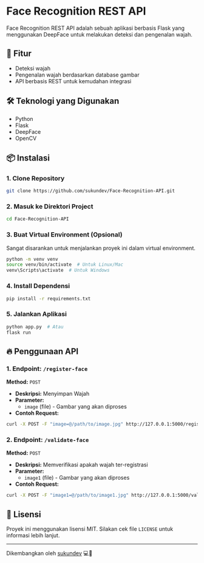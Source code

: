 # Face Recognition REST API

Face Recognition REST API adalah sebuah aplikasi berbasis Flask yang menggunakan DeepFace untuk melakukan deteksi dan pengenalan wajah.

## 🚀 Fitur

- Deteksi wajah
- Pengenalan wajah berdasarkan database gambar
- API berbasis REST untuk kemudahan integrasi

## 🛠 Teknologi yang Digunakan

- Python
- Flask
- DeepFace
- OpenCV

## 📦 Instalasi

### 1. Clone Repository

```bash
git clone https://github.com/sukundev/Face-Recognition-API.git
```

### 2. Masuk ke Direktori Project

```bash
cd Face-Recognition-API
```

### 3. Buat Virtual Environment (Opsional)

Sangat disarankan untuk menjalankan proyek ini dalam virtual environment.

```bash
python -m venv venv
source venv/bin/activate  # Untuk Linux/Mac
venv\Scripts\activate  # Untuk Windows
```

### 4. Install Dependensi

```bash
pip install -r requirements.txt
```

### 5. Jalankan Aplikasi

```bash
python app.py  # Atau
flask run
```

## 🔥 Penggunaan API

### 1. Endpoint: `/register-face`

**Method:** `POST`

- **Deskripsi:** Menyimpan Wajah
- **Parameter:**
  - `image` (file) - Gambar yang akan diproses
- **Contoh Request:**

```bash
curl -X POST -F "image=@/path/to/image.jpg" http://127.0.0.1:5000/register-face
```

<!-- - **Contoh Response:**
```json
{
  "status": "success",
  "faces": [
    {
      "x": 100,
      "y": 50,
      "width": 150,
      "height": 150
    }
  ]
}
``` -->

### 2. Endpoint: `/validate-face`

**Method:** `POST`

- **Deskripsi:** Memverifikasi apakah wajah ter-registrasi
- **Parameter:**
  - `image1` (file) - Gambar yang akan diproses
- **Contoh Request:**

```bash
curl -X POST -F "image1=@/path/to/image1.jpg" http://127.0.0.1:5000/validate-face
```

<!-- - **Contoh Response:**

```json
{
  "status": "success",
  "verified": true,
  "confidence": 0.89
}
``` -->

## 📜 Lisensi

Proyek ini menggunakan lisensi MIT. Silakan cek file `LICENSE` untuk informasi lebih lanjut.

---

Dikembangkan oleh [sukundev](https://github.com/sukundev) 💻🚀
